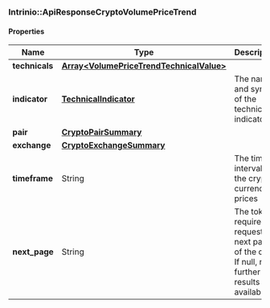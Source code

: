 

[//]: # (CLASS:Intrinio::ApiResponseCryptoVolumePriceTrend)

[//]: # (KIND:object)

### Intrinio::ApiResponseCryptoVolumePriceTrend

#### Properties

[//]: # (START_DEFINITION)

Name | Type | Description
------------ | ------------- | -------------
**technicals** | [**Array&lt;VolumePriceTrendTechnicalValue&gt;**](VolumePriceTrendTechnicalValue.md) |  &nbsp;
**indicator** | [**TechnicalIndicator**](TechnicalIndicator.md) | The name and symbol of the technical indicator &nbsp;
**pair** | [**CryptoPairSummary**](CryptoPairSummary.md) |  &nbsp;
**exchange** | [**CryptoExchangeSummary**](CryptoExchangeSummary.md) |  &nbsp;
**timeframe** | String | The time interval for the crypto currency prices &nbsp;
**next_page** | String | The token required to request the next page of the data. If null, no further results are available. &nbsp;

[//]: # (END_DEFINITION)


[//]: # (CONTAINED_CLASS:Intrinio::VolumePriceTrendTechnicalValue)


[//]: # (CONTAINED_CLASS:Intrinio::TechnicalIndicator)


[//]: # (CONTAINED_CLASS:Intrinio::CryptoPairSummary)


[//]: # (CONTAINED_CLASS:Intrinio::CryptoExchangeSummary)



